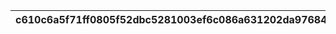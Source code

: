 |c610c6a5f71ff0805f52dbc5281003ef6c086a631202da97684620517f317127|e6454d044ac0eccfa2180de7a6277bd400ff48d9eb8501693c5cec00876d5920|4eabbfd270f089f9d4dad275eb97ff7d3dd36e2e4782f7e264b94f960adf2b89|839d126c0ba3a77cde75a7d72891275fd642434e5e910623a7e02a6ee4b72002|9e3efe6916170c463d2a662e283bee62148ce317b9d1f2b01a078b0b5e9144ae|cb22444f99b26ab6a457135419fced27de8c1b30504f8d5dba1552a4d4a0fa3b|527695d0556fc76e48a74961eb8b9efefdeb7f665ab2e4000830352eb76ad5da|c726019f1470d16dc8a1baf60308749a3985b28913d5d5650322ced0dc6238e5|d5820037133c6929a8f92f1230b8ffb739cfeeef1ef979ff22926e111fb34701|a33824d5e01080842c02ed2faab01f63cddbe7b3f03244af83f25c6b77a9ff7a|85e7c37a21fbb53e726405f9c8ce2a5ca0f186dd4f84fa632a3fdbfbbad9aac5|be6ef512d06d05ea24d2f9a53786785bd4f12ca47e9c53c5b745e6c24bcd6eee|cfae6720af537b7f54ce6e1dc2c36b5b0369d1182496171b7a3c266c6ae3f19a|2f229e0dd8b3d81f3aba811cd0972a26a0eb154e8dc938d224d421696aafd82a|e4d6abf4ab580177e07a4333f8d10549a673858b6ac63a51eb59d7b6cadf6827|dddcdb5a0085baa7fa0c401174b955267c728ed2662cce81115c6c2fb09425a3|2212f288d7bdd990ebf6cd9572e18f90658445de549c9882c2ba2cbf7b8ef93d|018b9b40d852839a399a32ae2fdfa796b3bd2f59265ad5fb1f7d2767c9c8271e|36d283d551d90151844be719d354c0776707bb18d4e95b397890da70fbb9c0ad|3d12a4e5c34a70bde4e4bc2f9adb421383f0839e1f034b64f8c7b0f7f4381468|bccced6f629dddcdbb2a8e48f7425896c2294e46798978566e33bf3a8fa1b195|ab419072f238df1dcd3901ab881292d046fc7ed30895143c292049262875483d|38374520c7bbe75b9e1cb40936c69dc8a96eb035ddcc5e67c10d475d10ec6405|
| --- | --- | --- | --- | --- | --- | --- | --- | --- | --- | --- | --- | --- | --- | --- | --- | --- | --- | --- | --- | --- | --- | --- |
